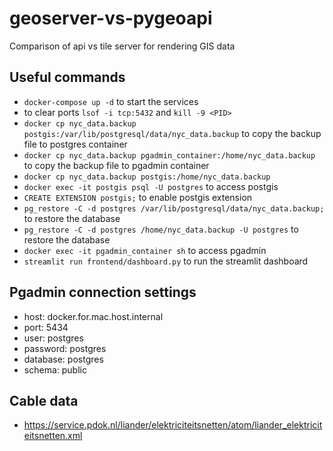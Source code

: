 # geoserver-vs-pygeoapi
Comparison of api vs tile server for rendering GIS data

## Useful commands
- `docker-compose up -d` to start the services
- to clear ports `lsof -i tcp:5432` and `kill -9 <PID>`
- `docker cp nyc_data.backup postgis:/var/lib/postgresql/data/nyc_data.backup` to copy the backup file to postgres container
- `docker cp nyc_data.backup pgadmin_container:/home/nyc_data.backup` to copy the backup file to pgadmin container
- `docker cp nyc_data.backup postgis:/home/nyc_data.backup`
- `docker exec -it postgis psql -U postgres` to access postgis
- `CREATE EXTENSION postgis;` to enable postgis extension
- `pg_restore -C -d postgres /var/lib/postgresql/data/nyc_data.backup;` to restore the database
- `pg_restore -C -d postgres /home/nyc_data.backup -U postgres` to restore the database
- `docker exec -it pgadmin_container sh` to access pgadmin
- `streamlit run frontend/dashboard.py` to run the streamlit dashboard

## Pgadmin connection settings
- host: docker.for.mac.host.internal
- port: 5434
- user: postgres
- password: postgres
- database: postgres
- schema: public

## Cable data
- https://service.pdok.nl/liander/elektriciteitsnetten/atom/liander_elektriciteitsnetten.xml